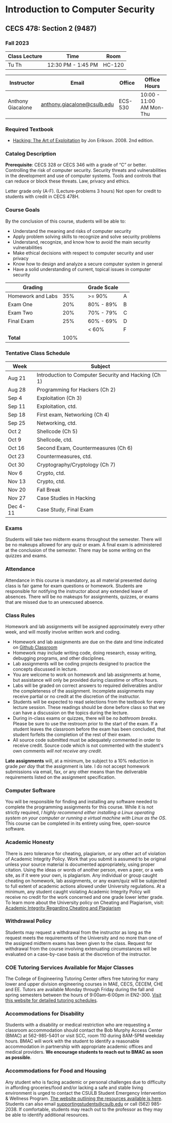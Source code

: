 # Introduction to Computer Security

## CECS 478: Section 2 (9487)

### Fall 2023

| Class Lecture | Time                | Room    |
|---------------|---------------------|---------|
| Tu Th         | 12:30 PM - 1:45 PM  | HC-120  |

| Instructor        | Email                       | Office  | Office Hours               |
|-------------------|-----------------------------|---------|----------------------------|
| Anthony Giacalone | anthony.giacalone@csulb.edu | ECS-530 | 10:00 - 11:00 AM Mon-Thu   |

### Required Textbook

* [Hacking: The Art of Exploitation](https://www.amazon.com/Hacking-Art-Exploitation-Jon-Erickson/dp/1593271441) by Jon Erikson. 2008. 2nd edition.

### Catalog Description

**Prerequisite**: CECS 328 or CECS 346 with a grade of “C” or better.
Controlling the risk of computer security. Security threats and vulnerabilities in the development and use of computer systems. Tools and controls that can reduce or block these threats. Law, privacy and ethics.

Letter grade only (A-F). (Lecture-problems 3 hours) Not open for credit to students with credit in CECS 478H.

### Course Goals

By the conclusion of this course, students will be able to:

* Understand the meaning and risks of computer security
* Apply problem solving skills to recognize and solve security problems
* Understand, recognize, and know how to avoid the main security vulnerabilities
* Make ethical decisions with respect to computer security and user privacy
* Know how to design and analyze a secure computer system in general
* Have a solid understanding of current, topical issues in computer security

| Grading           |      | | Grade Scale |    |
|-------------------|------|-|-------------|----|
| Homework and Labs | 35%  | | >= 90%      | A  |
| Exam One          | 20%  | | 80% - 89%   | B  |
| Exam Two          | 20%  | | 70% - 79%   | C  |
| Final Exam        | 25%  | | 60% - 69%   | D  |
|                   |      | | < 60%       | F  |
| **Total**         | 100% | |             |    |

### Tentative Class Schedule

|  Week      | Subject                                             |
|------------|-----------------------------------------------------|
| Aug 21     | Introduction to Computer Security and Hacking (Ch 1)|
| Aug 28     | Programming for Hackers (Ch 2)                      |
| Sep  4     | Exploitation (Ch 3)                                 |
| Sep 11     | Exploitation, ctd.                                  |
| Sep 18     | First exam, Networking (Ch 4)                       |
| Sep 25     | Networking, ctd.                                    |
| Oct  2     | Shellcode (Ch 5)                                    |
| Oct  9     | Shellcode, ctd.                                     |
| Oct 16     | Second Exam, Countermeasures (Ch 6)                 |
| Oct 23     | Countermeasures, ctd.                               |
| Oct 30     | Cryptography/Cryptology (Ch 7)                      |
| Nov  6     | Crypto, ctd.                                        |
| Nov 13     | Crypto, ctd.                                        |
| Nov 20     | Fall Break                                          |
| Nov 27     | Case Studies in Hacking                             |
| Dec 4-11   | Case Study, Final Exam                              |

### Exams

Students will take two midterm exams throughout the semester. There will be no makeups allowed for any quiz or exam. A final exam is administered at the conclusion of the semester. There may be some writing on the quizzes and exams.

### Attendance

Attendance in this course is mandatory, as all material presented during class is fair game for exam questions or homework. Students are responsible for notifying the instructor about any extended leave of absences. There will be no makeups for assignments, quizzes, or exams that are missed due to an unexcused absence.

### Class Rules

Homework and lab assignments will be assigned approximately every other week, and will mostly involve written work and coding.

* Homework and lab assignments are due on the date and time indicated on [Github Classroom](http://classroom.github.com)
* Homework may include writing code, doing research, essay writing, debugging programs, and other disciplines.
* Lab assignments will be coding projects designed to practice the concepts discussed in lecture.
* You are welcome to work on homework and lab assignments at home, but assistance will only be provided during classtime or office hours.
* Labs will be graded on correct answers to required deliverables and/or the completeness of the assignment. Incomplete assignments may receive partial or no credit at the discretion of the instructor.
* Students will be expected to read selections from the textbook for every lecture session. These readings should be done before class so that we can have a discussion on the topics during the lecture.
* During in-class exams or quizzes, there will be *no bathroom breaks*. Please be sure to use the restroom prior to the start of the exam. If a student leaves the classroom before the exam has been concluded, that student forfeits the completion of the rest of their exam.
* All source code submitted must be adequately commented in order to receive credit. Source code which is not commented with the student's own comments *will not receive any credit*.

**Late assignments** will, at a minimum, be subject to a 10% reduction in grade *per day* that the assignment is late. I do not accept homework submissions via email, fax, or any other means than the deliverable requirements listed on the assignment specification.

### Computer Software

You will be responsible for finding and installing any software needed to complete the programming assignments for this course. While it is not strictly required, *I highly recommend either installing a Linux operating system on your computer or running a virtual machine with Linux as the OS*. This course can be completed in its entirety using free, open-source software.

### Academic Honesty

There is zero tolerance for cheating, plagiarism, or any other act of violation of Academic Integrity Policy. Work that you submit is assumed to be original unless your source material is documented appropriately, using proper citation. Using the ideas or words of another person, even a peer, or a web site, as if it were your own, is plagiarism. Any individual or group caught cheating on homework, lab assignments, or any exam/quiz will be subjected to full extent of academic actions allowed under University regulations. At a minimum, any student caught violating Academic Integrity Policy will receive no credit for the work concerned and one grade lower letter grade. To learn more about the University policy on Cheating and Plagiarism, visit: [Academic Integrity Regarding Cheating and Plagiarism](https://www.csulb.edu/academic-senate/policy-academic-integrity-regarding-cheating-and-plagiarism)

### Withdrawal Policy

Students may request a withdrawal from the instructor as long as the request meets the requirements of the University and no more than one of the assigned midterm exams has been given to the class. Request for withdrawal from the course involving extenuating circumstances will be evaluated on a case-by-case basis at the discretion of the instructor.

### COE Tutoring Services Available for Major Classes

The College of Engineering Tutoring Center offers free tutoring for many lower and upper division engineering courses in MAE, CECS, CECEM, CHE and EE. Tutors are available Monday through Friday during the fall and spring semesters between the hours of 9:00am-6:00pm in EN2-300. [Visit this website for detailed tutoring schedules](http://web.csulb.edu/colleges/coe/views/essc/academic_success/engineering_tutor.shtml).

### Accommodations for Disability

Students with a disability or medical restriction who are requesting a classroom accommodation should contact the Bob Murphy Access Center (BMAC) at 562-985-5401 or visit SCC, room 110 during 8AM-5PM weekday hours. BMAC will work with the student to identify a reasonable accommodation in partnership with appropriate academic offices and medical providers. **We encourage students to reach out to BMAC as soon as possible**.

### Accommodations for Food and Housing

Any student who is facing academic or personal challenges due to difficulty in affording groceries/food and/or lacking a safe and stable living environment is urged to contact the CSULB Student Emergency Intervention & Wellness Program. [The website outlining the resources available is here](http://www.csulb.edu/basicneeds). Students can also email supportingstudents@csulb.edu or call (562) 985-2038. If comfortable, students may reach out to the professor as they may be able to identify additional resources.

